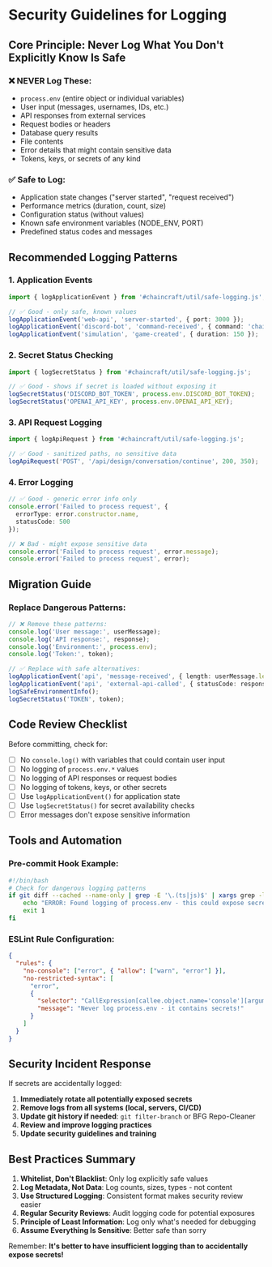 # Security Guidelines for Logging

## Core Principle: **Never Log What You Don't Explicitly Know Is Safe**

### ❌ **NEVER Log These:**
- `process.env` (entire object or individual variables)
- User input (messages, usernames, IDs, etc.)
- API responses from external services
- Request bodies or headers
- Database query results
- File contents
- Error details that might contain sensitive data
- Tokens, keys, or secrets of any kind

### ✅ **Safe to Log:**
- Application state changes ("server started", "request received")
- Performance metrics (duration, count, size)
- Configuration status (without values)
- Known safe environment variables (NODE_ENV, PORT)
- Predefined status codes and messages

## Recommended Logging Patterns

### 1. Application Events
```typescript
import { logApplicationEvent } from '#chaincraft/util/safe-logging.js';

// ✅ Good - only safe, known values
logApplicationEvent('web-api', 'server-started', { port: 3000 });
logApplicationEvent('discord-bot', 'command-received', { command: 'chaincraft' });
logApplicationEvent('simulation', 'game-created', { duration: 150 });
```

### 2. Secret Status Checking
```typescript
import { logSecretStatus } from '#chaincraft/util/safe-logging.js';

// ✅ Good - shows if secret is loaded without exposing it
logSecretStatus('DISCORD_BOT_TOKEN', process.env.DISCORD_BOT_TOKEN);
logSecretStatus('OPENAI_API_KEY', process.env.OPENAI_API_KEY);
```

### 3. API Request Logging
```typescript
import { logApiRequest } from '#chaincraft/util/safe-logging.js';

// ✅ Good - sanitized paths, no sensitive data
logApiRequest('POST', '/api/design/conversation/continue', 200, 350);
```

### 4. Error Logging
```typescript
// ✅ Good - generic error info only
console.error('Failed to process request', { 
  errorType: error.constructor.name,
  statusCode: 500 
});

// ❌ Bad - might expose sensitive data
console.error('Failed to process request', error.message);
console.error('Failed to process request', error);
```

## Migration Guide

### Replace Dangerous Patterns:
```typescript
// ❌ Remove these patterns:
console.log('User message:', userMessage);
console.log('API response:', response);
console.log('Environment:', process.env);
console.log('Token:', token);

// ✅ Replace with safe alternatives:
logApplicationEvent('api', 'message-received', { length: userMessage.length });
logApplicationEvent('api', 'external-api-called', { statusCode: response.status });
logSafeEnvironmentInfo();
logSecretStatus('TOKEN', token);
```

## Code Review Checklist

Before committing, check for:
- [ ] No `console.log()` with variables that could contain user input
- [ ] No logging of `process.env.*` values
- [ ] No logging of API responses or request bodies
- [ ] No logging of tokens, keys, or other secrets
- [ ] Use `logApplicationEvent()` for application state
- [ ] Use `logSecretStatus()` for secret availability checks
- [ ] Error messages don't expose sensitive information

## Tools and Automation

### Pre-commit Hook Example:
```bash
#!/bin/bash
# Check for dangerous logging patterns
if git diff --cached --name-only | grep -E '\.(ts|js)$' | xargs grep -l 'console\.log.*process\.env'; then
    echo "ERROR: Found logging of process.env - this could expose secrets!"
    exit 1
fi
```

### ESLint Rule Configuration:
```json
{
  "rules": {
    "no-console": ["error", { "allow": ["warn", "error"] }],
    "no-restricted-syntax": [
      "error",
      {
        "selector": "CallExpression[callee.object.name='console'][arguments.0.type='BinaryExpression']:has([left.object.name='process'][left.property.name='env'])",
        "message": "Never log process.env - it contains secrets!"
      }
    ]
  }
}
```

## Security Incident Response

If secrets are accidentally logged:
1. **Immediately rotate all potentially exposed secrets**
2. **Remove logs from all systems (local, servers, CI/CD)**
3. **Update git history if needed**: `git filter-branch` or BFG Repo-Cleaner
4. **Review and improve logging practices**
5. **Update security guidelines and training**

## Best Practices Summary

1. **Whitelist, Don't Blacklist**: Only log explicitly safe values
2. **Log Metadata, Not Data**: Log counts, sizes, types - not content
3. **Use Structured Logging**: Consistent format makes security review easier
4. **Regular Security Reviews**: Audit logging code for potential exposures
5. **Principle of Least Information**: Log only what's needed for debugging
6. **Assume Everything Is Sensitive**: Better safe than sorry

Remember: **It's better to have insufficient logging than to accidentally expose secrets!**
